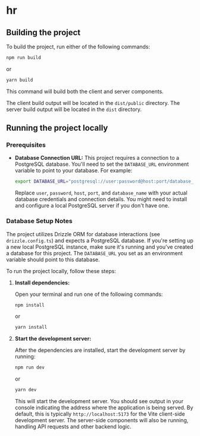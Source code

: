 # hr

## Building the project

To build the project, run either of the following commands:

```bash
npm run build
```

or

```bash
yarn build
```

This command will build both the client and server components.

The client build output will be located in the `dist/public` directory.
The server build output will be located in the `dist` directory.

## Running the project locally

### Prerequisites
- **Database Connection URL:** This project requires a connection to a PostgreSQL database. You'll need to set the `DATABASE_URL` environment variable to point to your database. For example:
  ```bash
  export DATABASE_URL="postgresql://user:password@host:port/database_name"
  ```
  Replace `user`, `password`, `host`, `port`, and `database_name` with your actual database credentials and connection details. You might need to install and configure a local PostgreSQL server if you don't have one.

### Database Setup Notes
The project utilizes Drizzle ORM for database interactions (see `drizzle.config.ts`) and expects a PostgreSQL database. If you're setting up a new local PostgreSQL instance, make sure it's running and you've created a database for this project. The `DATABASE_URL` you set as an environment variable should point to this database.

To run the project locally, follow these steps:

1.  **Install dependencies:**

    Open your terminal and run one of the following commands:

    ```bash
    npm install
    ```

    or

    ```bash
    yarn install
    ```

2.  **Start the development server:**

    After the dependencies are installed, start the development server by running:

    ```bash
    npm run dev
    ```

    or

    ```bash
    yarn dev
    ```

    This will start the development server. You should see output in your console indicating the address where the application is being served. By default, this is typically `http://localhost:5173` for the Vite client-side development server. The server-side components will also be running, handling API requests and other backend logic.